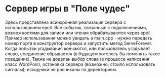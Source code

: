 # Сервер игры в "Поле чудес"
Здесь представлена асинхронная реализация сервера с использованием epoll. Все события, связанные с подключениями, возможностями для записи или чтения обрабатываются через epoll.  
Пример использования можно увидеть в main.cpp - нужно передать номер порта в конструктор сервера и запустить метод ServeForever.  
Когда попытки угадывания кончаются, или пользователь угадывает слово, соединение обрывается (в будущем хотелось бы поменять такое поведение).
Также не доделан выбор слова (в процессе написания класс WordPool), остановка сервера (возможно, стоило использовать сигналы); исходники не распиханы по директориям.

